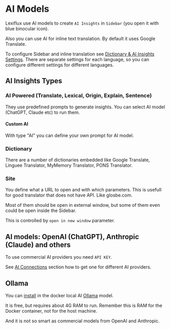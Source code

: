 # AI Models

Lexiflux use AI models to create `AI Insights` in `Sidebar`
(you open it with blue binocular icon).

Also you can use AI for inline text translation. By default
it uses Google Translate.

To configure Sidebar and inline translation see [Dictionary & AI Insights Settings](http://localhost:6100/language-preferences/).
There are separate settings for each language, so you can configure
different settings for different languages.

## AI Insights Types

### AI Powered (Translate, Lexical, Origin, Explain, Sentence)
They use predefined prompts to generate insights.
You can select AI model (ChatGPT, Claude etc) to run them.

#### Custom AI
With type "AI" you can define your own prompt for AI model.

### Dictionary
There are a number of dictionaries embedded like Google Translate, Linguee Translator, MyMemory Translator, PONS Translator.

### Site
You define what a URL to open and with which parameters.
This is usefull for good translator that does not have API. Like glosbe.com.

Most of them should be open in external window, but some of them even could be open inside the Sidebar.

This is controlled by `open in new window` parameter.

## AI models: OpenAI (ChatGPT), Anthropic (Claude) and others

To use commercial AI providers you need `API KEY`.

See [AI Connections](http://localhost:6100/ai-settings/) section how to get one for different AI providers.

## Ollama
You can [install](docker.md#local-ollama-ai) in the docker local AI [Ollama](https://github.com/jmorganca/ollama) model.

It is free, but requires about 4G RAM to run. Remember this is RAM for the Docker container, not for the host machine.

And it is not so smart as commercial models from OpenAI and Anthropic.

